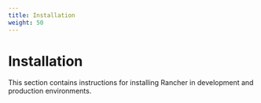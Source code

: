 ```yaml
---
title: Installation
weight: 50
---
```

# Installation

This section contains instructions for installing Rancher in development and production environments.
